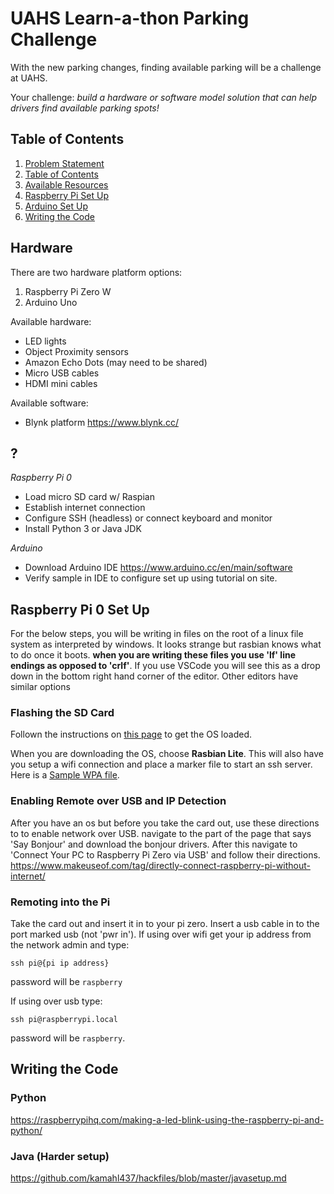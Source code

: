 # UAHS Learn-a-thon Parking Challenge

With the new parking changes, finding available parking will be a challenge at UAHS. 

Your challenge: *build a hardware or software model solution that can help drivers find available parking spots!*

## Table of Contents
1. [Problem Statement](#UAHS-Learn-a-thon-Parking-Challenge)
1. [Table of Contents]()
1. [Available Resources](#Hardware)
1. [Raspberry Pi Set Up](#Raspberry-pi-0-set-up)
1. [Arduino Set Up](#Arduino-set-up)
1. [Writing the Code](#Writing-the-code)


## Hardware

There are two hardware platform options: 
1. Raspberry Pi Zero W
1. Arduino Uno

Available hardware: 
* LED lights
* Object Proximity sensors 
* Amazon Echo Dots (may need to be shared) 
* Micro USB cables
* HDMI mini cables

Available software: 
* Blynk platform https://www.blynk.cc/ 

## ? 

*Raspberry Pi 0*
* Load micro SD card w/ Raspian
* Establish internet connection
* Configure SSH (headless) or connect keyboard and monitor
* Install Python 3 or Java JDK

*Arduino*
* Download Arduino IDE https://www.arduino.cc/en/main/software 
* Verify sample in IDE to configure set up using tutorial on site. 

## Raspberry Pi 0 Set Up
For the below steps, you will be writing in files on the root of a linux file system as interpreted by windows.  It looks strange but rasbian knows what to do once it boots.  **when you are writing these files you use 'lf' line endings as opposed to 'crlf'**.  If you use VSCode you will see this as a drop down in the bottom right hand corner of the editor.  Other editors have similar options
 
### Flashing the SD Card
Follown the instructions on [this page](https://styxit.com/2017/03/14/headless-raspberry-setup.html) to get the OS loaded.  

When you are downloading the OS, choose **Rasbian Lite**. 
This will also have you setup a wifi connection and place a  marker file to start an ssh server. Here is a [Sample WPA file](https://github.com/kamahl437/hackfiles/blob/master/wpa_supplicant.conf).


### Enabling Remote over USB and IP Detection
After you have an os but before you take the card out, use these directions to to enable network over USB.
navigate to the part of the page that says 'Say Bonjour' and download the bonjour drivers.
After this navigate to 'Connect Your PC to Raspberry Pi Zero via USB' and follow their directions.
https://www.makeuseof.com/tag/directly-connect-raspberry-pi-without-internet/

### Remoting into the Pi
Take the card out and insert it in to your pi zero.  Insert a usb cable in to the port marked usb (not 'pwr in').
If using over wifi get your ip address from the network admin and type:

`ssh pi@{pi ip address}`

password will be `raspberry`

If using over usb type:

`ssh pi@raspberrypi.local`

password will be `raspberry`.

## Writing the Code
### Python
https://raspberrypihq.com/making-a-led-blink-using-the-raspberry-pi-and-python/

### Java (Harder setup)
https://github.com/kamahl437/hackfiles/blob/master/javasetup.md

